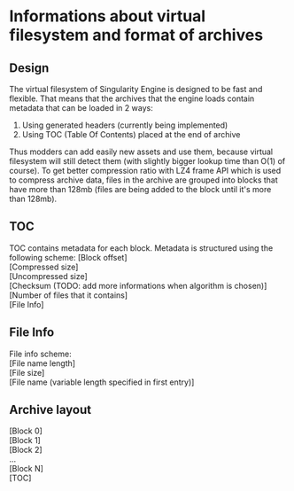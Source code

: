 # Informations about virtual filesystem and format of archives
## Design
The virtual filesystem of Singularity Engine is designed to be fast and flexible. That means that the archives that the engine loads
contain metadata that can be loaded in 2 ways:
1. Using generated headers (currently being implemented)
2. Using TOC (Table Of Contents) placed at the end of archive

Thus modders can add easily new assets and use them, because virtual filesystem will still detect them (with slightly bigger lookup time than O(1) of course).
To get better compression ratio with LZ4 frame API which is used to compress archive data, files in the archive are grouped into blocks that have 
more than 128mb (files are being added to the block until it's more than 128mb).

## TOC
TOC contains metadata for each block. Metadata is structured using the following scheme:
[Block offset]   
[Compressed size]   
[Uncompressed size]   
[Checksum (TODO: add more informations when algorithm is chosen)]   
[Number of files that it contains]   
[File Info]

## File Info
File info scheme:   
[File name length]   
[File size]   
[File name (variable length specified in first entry)]

## Archive layout
[Block 0]   
[Block 1]   
[Block 2]   
...   
[Block N]   
[TOC]   